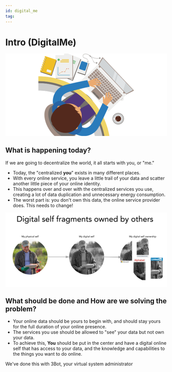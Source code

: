 ```yaml
---
id: digital_me
tag: 
---
```


# Intro (DigitalMe)

![](./img/me.png)

## What is happening today?

If we are going to decentralize the world, it all starts with you, or "me."

- Today, the "centralized **you**" exists in many different places.
- With every online service, you leave a little trail of your data and scatter another little piece of your online identity.
- This happens over and over with the centralized services you use, creating a lot of data duplication and unnecessary energy consumption.
- The worst part is: you don't own this data, the online service provider does. This needs to change!

![](./img/your_digital_self_notext.png)

## What should be done and How are we solving the problem?

- Your online data should be yours to begin with, and should stay yours for the full duration of your online presence.
- The services you use should be allowed to "see" your data but not own your data.
- To achieve this, **You** should be put in the center and have a digital online self that has access to your data, and the knowledge and capabilities to the things you want to do online.

We've done this with 3Bot, your virtual system administrator 

<!-- These link are no longer valid

ThreeFold Now presents services that use data from you but don't steal and own your data. Currently ThreeFold now is working on:
 - An office suite of applications, [private and secure document creation and editing](../dmcollab)
 - Project management software [kanban tool](../dmcircles)
 - A peer ti peer video sharing service, [peertube](../video-sharing)
 - Video calling and conferencing done the right way, [peer to peer video conferencing](../video-conf)
 - [Virtual online meeting spaces](../virtual-spaces) to meet, collaborate and cocreate.

-->